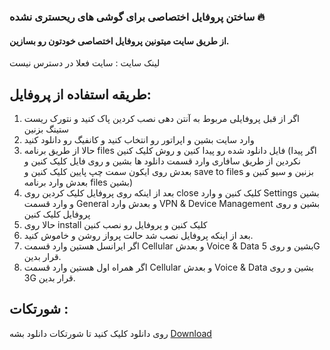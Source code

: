 ### ساختن پروفایل اختصاصی برای گوشی های ریحستری نشده 🔥
#### از طریق سایت میتونین پروفایل اختصاصی خودتون رو بسازین.
لینک سایت : سایت فعلا در دسترس نیست
## طریقه استفاده از پروفایل:
1. اگر از قبل پروفایلی مربوط به آنتن دهی نصب کردین پاک کنید و نتورک ریست ستینگ بزنین
2. وارد سایت بشین و اپراتور رو انتخاب کنید و کانفیگ رو دانلود کنید
3. حالا از طریق برنامه files فایل دانلود شده رو پیدا کنین و روش کلیک کنین (اگر پیدا نکردین از طریق سافاری وارد قسمت دانلود ها بشین و روی فایل کلیک کنین و بعدش روی ایکون سمت چپ پایین کلیک کنین و save to files  بزنین و سیو کنین و بعدش وارد برنامه files بشین)
4. بعد از اینکه روی پروفایل کلیک کردین روی close کلیک کنین و وارد Settings بشین و وارد قسمت General و بعدش وارد VPN & Device Management بشین و روی پروفایل کلیک کنین
5. حالا روی install کلیک کنین و پروفایل رو نصب کنین
6. بعد از اینکه پروفایل نصب شد حالت پرواز روشن و خاموش کنید.
7. اگر ایرانسل هستین وارد قسمت Cellular و بعدش Voice & Data بشین و روی 5G قرار بدین.
8. اگر همراه اول هستین وارد قسمت Cellular و بعدش Voice & Data بشین و روی 3G قرار بدین.
## شورتکات : 
روی دانلود کلیک کنید تا شورتکات دانلود بشه [Download](https://google.com)
